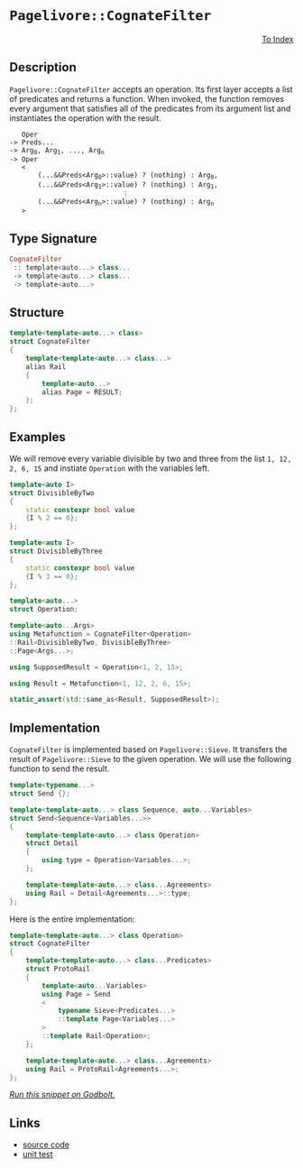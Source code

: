 <!-- Copyright 2024 Feng Mofan
SPDX-License-Identifier: Apache-2.0 -->

# `Pagelivore::CognateFilter`

<p style='text-align: right;'><a href="../../../facilities/metafunctions.md#pagelivore-cognate-filter">To Index</a></p>

## Description

`Pagelivore::CognateFilter` accepts an operation. Its first layer accepts a list of predicates and returns a function.
When invoked, the function removes every argument that satisfies all of the predicates from its argument list and instantiates the operation with the result.

<pre><code>   Oper
-> Preds...
-> Arg<sub>0</sub>, Arg<sub>1</sub>, ..., Arg<sub>n</sub>
-> Oper
   <
       (...&&Preds&lt;Arg<sub>0</sub>&gt;::value) ? (nothing) : Arg<sub>0</sub>,
       (...&&Preds&lt;Arg<sub>1</sub>&gt;::value) ? (nothing) : Arg<sub>1</sub>,
                            &vellip;
       (...&&Preds&lt;Arg<sub>n</sub>&gt;::value) ? (nothing) : Arg<sub>n</sub>
   ></code></pre>

## Type Signature

```Haskell
CognateFilter
 :: template<auto...> class...
 -> template<auto...> class...
 -> template<auto...>
```

## Structure

```C++
template<template<auto...> class>
struct CognateFilter
{
    template<template<auto...> class...>
    alias Rail
    {
        template<auto...>
        alias Page = RESULT;
    };
};
```

## Examples

We will remove every variable divisible by two and three from the list `1, 12, 2, 6, 15` and instiate `Operation` with the variables left.

```C++
template<auto I>
struct DivisibleByTwo
{
    static constexpr bool value
    {I % 2 == 0};
};

template<auto I>
struct DivisibleByThree
{
    static constexpr bool value
    {I % 3 == 0};
};

template<auto...>
struct Operation;

template<auto...Args>
using Metafunction = CognateFilter<Operation>
::Rail<DivisibleByTwo, DivisibleByThree>
::Page<Args...>;

using SupposedResult = Operation<1, 2, 15>;

using Result = Metafunction<1, 12, 2, 6, 15>;

static_assert(std::same_as<Result, SupposedResult>);
```

## Implementation

`CognateFilter` is implemented based on `Pagelivore::Sieve`.
It transfers the result of `Pagelivore::Sieve` to the given operation.
We will use the following function to send the result.

```C++
template<typename...>
struct Send {};

template<template<auto...> class Sequence, auto...Variables>
struct Send<Sequence<Variables...>>
{
    template<template<auto...> class Operation>
    struct Detail
    {
        using type = Operation<Variables...>;
    };

    template<template<auto...> class...Agreements>
    using Rail = Detail<Agreements...>::type;
};
```

Here is the entire implementation:

```C++
template<template<auto...> class Operation>
struct CognateFilter
{
    template<template<auto...> class...Predicates>
    struct ProtoRail
    {
        template<auto...Variables>
        using Page = Send
        <
            typename Sieve<Predicates...>
            ::template Page<Variables...>
        >
        ::template Rail<Operation>;
    };

    template<template<auto...> class...Agreements>
    using Rail = ProtoRail<Agreements...>;
};
```

[*Run this snippet on Godbolt.*](https://godbolt.org/#z:OYLghAFBqd5QCxAYwPYBMCmBRdBLAF1QCcAaPECAMzwBtMA7AQwFtMQByARg9KtQYEAysib0QXACx8BBAKoBnTAAUAHpwAMvAFYTStJg1DIApACYAQuYukl9ZATwDKjdAGFUtAK4sGEgGykrgAyeAyYAHI%2BAEaYxBIAzIEADqgKhE4MHt6%2BAaSp6Y4CoeFRLLHxXEm2mPZFDEIETMQE2T5%2BXIF2mA6Zjc0EJZExcYldTS1tuZ22E4Nhw%2BWjVf4AlLaoXsTI7BzmCWHI3lgA1CYJbl6OtIQAnufYJhoAgvuHx5hnF8gKBOhYVAeT1eZgODCOXlO5zcBFuyUwAH0CMQmIQFECXsCAPQAKjxOJOQkwAEcvAw8AA3EjsEAAFTheFEtGUTF%2Bn3xOKxwIImBYyQMPOhsPhzDYADoJRjnr9iF4HCd6clGWIWWyzgB2KzqgAi5ysmJeWKxJwsrM%2BbjNIGB3N5/KYgouwsYrE%2BLOQAGtMOgiaTGDspTK5QQFQymaqHW43Z7vSSvH7MFKTJrgSdUycvOkjCcnV9tSco16fXHwQmEvrXjq9dbDcaAEo9LbpCnmy3V548vkChOYi4ptMdu0RphXVASsUPE5HVkKQmx%2BPPUh91MDrvQ4dEMcTqcKGdF%2BM2JcndejiUANWaeCY0Xo0tIZxeaaPI7H5%2BIl%2BvmAsCkXD/7cOd4oSgA8gQCBxOiPaPC8gbyoqyrMqyEZ7iWrwXK%2B743gom4JNgd7ITsVhoReV70F%2B2G4ScIFgcQWGSjh1rJr%2BqYZmEwDZv%2BuYhkqYaId2zyPtCh6PvhmCoW46EkaJtFineEkfmRdG4UJaZUeBm5MV82AgCATpVpilZlm2K72nxgkacZEZOqKmB3se5GTgYO6zr6KE/vx/a2qujr/tZtnPopDnTs5xYEW5j5WS6CoLoeEVsAqB4aXZZ7ER%2Bt73u5qZJWKcmkd%2BMU%2BS6Y6qTR1r0dByJBlx8HhqWbgiWJtILicOVSeReFziWhFuLSNjNSluVtZRoFqYpDHlo%2BLFZjm5x5nBPFsoeZkZY%2BwXztCjV3r89qMgioi/OtqHYBALXSqsY6bU0jjILtiEHQ8x39Z%2BChnYpYUramxXSYtOHabphn6bq/2vIaHKEggVwEPQJwclyLwWbVWUBhV8pCODBCQ6W5bYqDQh4JgzbQ/isPtp5JlCqTQ7%2BeOOGBTuY7KMQXrKjy6JldKyPBrj%2BOmYxy3w2uI59W%2BklSo%2BMHBtqmBNHQ6UCZq6aZmx00JHmqMQ/Qgn0WWGqA1j5kUwjgstaLaaM6SeCMzOEAMKgwYQJuZj%2BOY/gM0zogs9Cxs/SAFJiHGqyrIe4snJL0u0J7j0m6mSYWArrHsfCnFq%2BjGtEcLH5AtrSa6224UGwLG7Jen9Cs1By2TWxLLAJ8M1VfNgoaUKBVxaHqLh2nGGYKXv3/uRPfwnpFY5wazy4vis4MOghN4sT/PeSKhWjeVsoo64GpasPwMk52ZOOvnFyIzT267h1Ox%2BYX2WPaXwLB0Sk/QiJEfF135GJrzec75Z%2B8WlTW6OTOQF4QonqFHE4wdW50EWu/d6ccpocVroAuI20BBP07l9LW400zZ0HjFb%2Bc8f4Xz/tOMczxgCM15IwAg18NIVxOLWNunEIHtzcKQ8hbBBDoK0jpf8OCDJ61HqDDwwBmA8gAGJ0B5MQaenIbSf1qvgw%2B2BaYAKAcghgSMV7BiESIzA4jaCSLGrguR5NjEH1/kff%2B9NGb4Hdl3UBwcGa21QPQyBjdoHvQUVTFq1DloTUVvmJg1ck6uGUtHXsGkYEJwAp8LmzZoSuxsSZThoSVq/QNgE6uqDJLJIiVgtmkS0lyLoW3aEiDgGZEzpg6OfDc4eVMTCb%2BijlEkLIZgChHDQG0JcbQTijiiDdOhKwtp7CqGvyBtg8ZIMOTTOmcTMeeIFRdyodIuZMy1kzzbG8cEHwviXGuHcRMUyFnakpHgdI8lbi0gAO6oBWbIwchsiAnAAJIaMqicikZy8AXOuagQxGktpXUnAINkqhkhSOiKgTwJxfbeD4nLCwzyzhmAAKwnDMLmWuGgJlYxqSPeZBIPlfJ%2BQgchdy4aNMFq8tm4DTnnNIpc0lbT/nLUBYyYFDBQXgpOJC6FsK4xQMRcitFCRMUqxONivFQ8cFHIJGUtR5Lt4PILieamZdg7ypAZMgR49sCqFYPydkRMjKUovs8YgwAfG0IALJSyYFQMkvQBCcW0SZPRBiLiaoqWzbSAyLhEvpZ%2BS5Ny7wBu%2BQy2kTLSxl20lXWq5rLVjP4bQoQXhkgFC9PWBQXh9GcS9Sgi4XA7xmDvFwFFlS2xdK7jm4MtdbVNAdeCLVbgi0nC4CW9Fd5AhtvLRgtsbLrrTjiAQCAvx0DaQUC6BErJoRZprXhNNGb0Bzv0Q8QOZYODrFoJwFFvA/AcC0KQVAnA3DWGsGAzY2wa6gh4KQAgmhN3rHdCAFFZgxTqjMJIAAHF%2BlFGgACcr6ND%2BC/QkfQnBJC8BYBIDQGhSD7sPcejgvAFAgDg/eg9m7SBwFgDARAIBNgEGSFccglA0B8joHECILpOCqC/f4AAtP4SQJxgDIGQG2yQYozC8CZkQN846i38EECIMQ7ApAyEEIoFQ6hMOkF0EWq5KJkicB4Funde6H1Hs4EBK4xHgyoCoCcOjjHmOsfY5x7jJwIAeAo/QKR%2BwuCrF4BhrQ6wIBIHI0qezpGIBeco/EYAUgS00H0eBSg0QtPRDCM0W4qneDReYMQW4QFojaB6Bh295GRlAQYLQOLcmsDRC8MAC0tBaCoe4LwLALBDDAHEIVi2GXKRdy05gVQDYeTxfIIIWoWmbjRBRMljwWAtPIjwNBqrpBmzEEhUoSWtWjA3CMA%2B9YVADCWtPHjK5iD923uE8IJk4npAHek2oLTCn9B1ZQGeyw%2BhvmocgOsVAyR6iVYY2OmaphLDWDMIhmbAnWtPZqHUTILhJ5TA6EESeQwygVD0AUDIAhIcI7SEjhgsORiVBB81gQ/RJieHaHoboTqGhzEx0sbHW0Cc5Ch9T%2BYpQscSHWAoS9OxmfgY4Lu%2BDWmkPGfo0xljbGONSCsxAXAhASDIoSE5lzq31hgSYFgeIEAn0gEkAkMU/6EjqkkBoSQn7/CwZRf4f9nPIOkGgzLsU/hOhfv/V%2BzoKLJBlu14EBDvAkMobQ3e1b2G8MeYI3pkjFA/OoDs1RmjHBmgsApOqBjTBApZi4P%2BsUXAxSHr4yQPAgnJOHbExIE7sgzuycPboEtSmmAqaq%2Bprnmm5NId00Rq4JxDNHmILH%2BPiepzJ9T%2BnjQ1nbPebiNLswznfeYfc558Pw%2ByCh/8/ZkAMe48MZ70F/9XA4OhckahiAkW5OJdi91w/yXUvpYcN17LlDcv5a00VkrZWKvdZq3Vhrh78CM16M2SrmeOvICuLsLemEDyNunJgNkNrcCNrsIeuNpNrejNnNpgAtq/qxH7utoEgoFtpgDtiKN1gdqJuIBJqdkoOdnJuXlditt9lYHdgNo9qrkeq9pkO9p9irFQb9v9nEIDnQSzrULjn4BAK4CjkWiEAsHDssPkGjvUEIRIYUJkBTvDkWiTvUPjq0ITtMDjqTiofIeIfTtIfTtoZUCzmzuJrXtzh7tphwO3p3gnknmxCnmnhntZhLvxtLrLhPm5grpgErqMPQaARblbqnvruqCiv%2BuqOqAkAbpIMxkWuYV7rYD7q5lhjhvhoRvpr5gvpHmwJwDHmZiwAoBSBxhSPYV2L8LxvgPxjnnoPgUdoXnniXhdiAGBpXtXmppzmYbzjpsHgZkZjkSxnkQUTCsUUknbEPgFtLgkOPokVPigDPgFukbMYvgUemgiEUf%2BgiCUQQNOh3sxnwBIuFnvlFjFslsfkcSlmlhlpfuHjlnlgVu/pgMVqVmIE/lNi/kttAdVk1l/q1nJu1p1oAbwMAX1mAd8hAVAWNm%2BHAbwAgWkEgbyCgStpPnwBtpgdtrtngbIAQcdnUSQaXjoI0RQcYLdjYLQfAM9owSCpwFiGOjdj9pYH9p7gDjnkDvQUoWDgIRDmoVDiIYzpTqjrIcjpyXyejgYcTrwZoXMHoWKcoeTqIUzooRKYKfKQMCKU5hsFsOzqqaAe0Q3pwFYbkfkYUUMSzHbM4VLo5pMfLqQIrsrpQLXv4SAGYKngkAkCin%2Bi7rBs6eqCBjzjqchvEehpac%2BpIOqNxsEVwFIP%2BkEdrlwOqJzgkPXohpwHLpPrXjxj6YmX6VMesDNukM4JIEAA)

## Links

- [source code](../../../../conceptrodon/descend/descend/pagelivore/cognate_filter.hpp)
- [unit test](../../../../tests/unit/metafunctions/pagelivore/cognate_filter.test.hpp)
